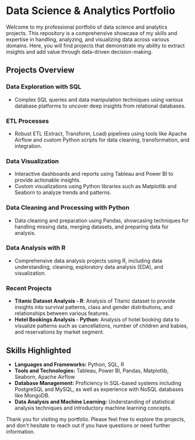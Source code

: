 # Data Science & Analytics Portfolio
Welcome to my professional portfolio of data science and analytics projects. This repository is a comprehensive showcase of my skills and expertise in handling, analyzing, and visualizing data across various domains. Here, you will find projects that demonstrate my ability to extract insights and add value through data-driven decision-making.

## Projects Overview

### Data Exploration with SQL
- Complex SQL queries and data manipulation techniques using various database platforms to uncover deep insights from relational databases.

### ETL Processes
- Robust ETL (Extract, Transform, Load) pipelines using tools like Apache Airflow and custom Python scripts for data cleaning, transformation, and integration.

### Data Visualization
- Interactive dashboards and reports using Tableau and Power BI to provide actionable insights.
- Custom visualizations using Python libraries such as Matplotlib and Seaborn to analyze trends and patterns.

### Data Cleaning and Processing with Python
- Data cleaning and preparation using Pandas, showcasing techniques for handling missing data, merging datasets, and preparing data for analysis.

### Data Analysis with R
- Comprehensive data analysis projects using R, including data understanding, cleaning, exploratory data analysis (EDA), and visualization.

### Recent Projects
- **Titanic Dataset Analysis - R**: Analysis of Titanic dataset to provide insights into survival patterns, class and gender distributions, and relationships between various features.
- **Hotel Bookings Analysis - Python**: Analysis of hotel booking data to visualize patterns such as cancellations, number of children and babies, and reservations by market segment.

## Skills Highlighted
- **Languages and Frameworks:** Python, SQL, R
- **Tools and Technologies:** Tableau, Power BI, Pandas, Matplotlib, Seaborn, Apache Airflow
- **Database Management:** Proficiency in SQL-based systems including PostgreSQL and MySQL, as well as experience with NoSQL databases like MongoDB.
- **Data Analysis and Machine Learning:** Understanding of statistical analysis techniques and introductory machine learning concepts.

Thank you for visiting my portfolio. Please feel free to explore the projects, and don't hesitate to reach out if you have questions or need further information.
